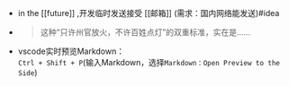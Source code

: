 - in the [[future]] ,开发临时发送接受 [[邮箱]] (需求：国内网络能发送)#idea
- >这种“只许州官放火，不许百姓点灯”的双重标准，实在是……
- vscode实时预览Markdown：  
  `Ctrl + Shift + P`(输入Markdown，选择`Markdown：Open Preview to the Side`)